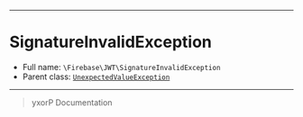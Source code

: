 ***

# SignatureInvalidException





* Full name: `\Firebase\JWT\SignatureInvalidException`
* Parent class: [`UnexpectedValueException`](../../UnexpectedValueException.md)






***
> yxorP Documentation

